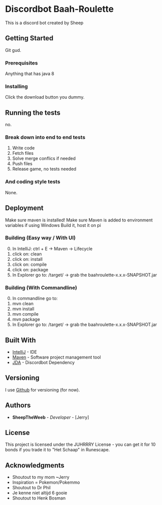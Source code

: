 # Discordbot Baah-Roulette

This is a discord bot created by Sheep

## Getting Started

Git gud.

### Prerequisites

Anything that has java 8

### Installing

Click the download button you dummy.

## Running the tests

no.

### Break down into end to end tests

1) Write code  
2) Fetch files  
3) Solve merge conflics if needed  
4) Push files  
5) Release game, no tests needed

### And coding style tests

None.

## Deployment

Make sure maven is installed!
Make sure Maven is added to environment variables if using Windows
Build it, host it on pi

### Building (Easy way / With UI)
0) In IntelliJ: ctrl + E -> Maven -> Lifecycle
1) click on: clean
2) click on: install
3) click on: compile
4) click on: package
5) In Explorer go to: <project-path>/target/ -> grab the baahroulette-x.x.x-SNAPSHOT.jar

### Building (With Commandline)
0) In commandline go to: <project-path>
1) mvn clean
2) mvn install
3) mvn compile
4) mvn package
5) In Explorer go to: <project-path>/target/ -> grab the baahroulette-x.x.x-SNAPSHOT.jar

## Built With

* [IntelliJ](https://www.jetbrains.com/idea/) - IDE
* [Maven](https://maven.apache.org/) - Software project management tool
* [JDA](https://github.com/DV8FromTheWorld/JDA) - Discordbot Dependency

## Versioning

I use [Github](https://github.com/) for versioning (for now).

## Authors

* **SheepTheWeeb** - *Developer* - [Jerry]

## License

This project is licensed under the JUHRRRY License - you can get it for 10 bonds if you trade it to "Het Schaap" in Runescape.

## Acknowledgments

* Shoutout to my mom ~Jerry
* Inspiration = Pokemon/Pokemmo
* Shoutout to Dr Phil
* Je kenne niet altijd 6 gooie
* Shoutout to Henk Bosman

